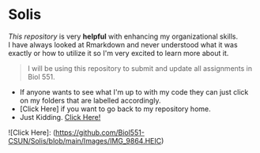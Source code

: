 # Solis

_This repository_ is very **helpful** with enhancing my organizational skills.  
I have always looked at Rmarkdown and never understood what it was exactly or how to utilize it so I'm very excited to learn more about it. 
 > I will be using this repository to submit and update all assignments in Biol 551. 
  * If anyone wants to see what I'm up to with my code they can just click on my folders that are labelled accordingly. 
  * [Click Here] if you want to go back to my repository home. 
  * Just Kidding. [Click Here!]
  
  
  [Click Here!]: (https://github.com/Biol551-CSUN/Solis)
  ![Click Here]: (https://github.com/Biol551-CSUN/Solis/blob/main/Images/IMG_9864.HEIC)
